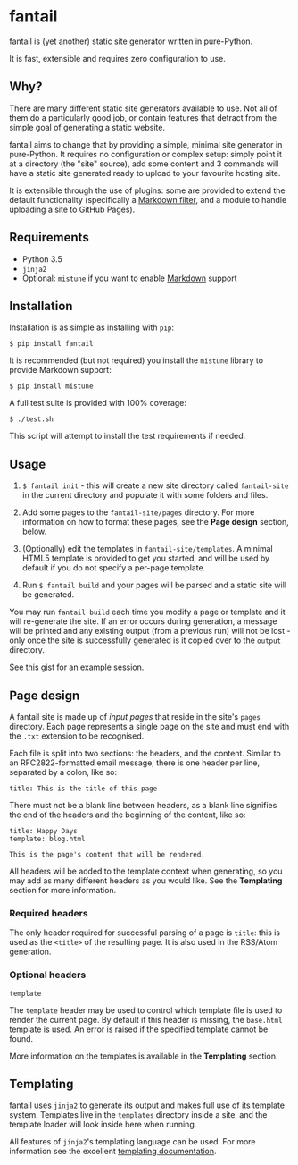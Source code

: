 # fantail

fantail is (yet another) static site generator written in pure-Python.

It is fast, extensible and requires zero configuration to use.

## Why?

There are many different static site generators available to use. Not all of
them do a particularly good job, or contain features that detract from the
simple goal of generating a static website.

fantail aims to change that by providing a simple, minimal site generator
in pure-Python. It requires no configuration or complex setup: simply point
it at a directory (the "site" source), add some content and 3 commands will
have a static site generated ready to upload to your favourite hosting site.

It is extensible through the use of plugins: some are provided to extend the
default functionality (specifically a [Markdown filter][filter-markdown],
and a module to handle uploading a site to GitHub Pages).

[filter-markdown]: https://github.com/sjkingo/fantail/blob/master/fantail/plugins/plugin_markdown.py

## Requirements

* Python 3.5
* `jinja2`
* Optional: `mistune` if you want to enable [Markdown][markdown-syntax] support

[markdown-syntax]: https://daringfireball.net/projects/markdown/syntax

## Installation

Installation is as simple as installing with `pip`:

```
$ pip install fantail
```

It is recommended (but not required) you install the `mistune` library to
provide Markdown support:

```
$ pip install mistune
```

A full test suite is provided with 100% coverage:

```
$ ./test.sh
```

This script will attempt to install the test requirements if needed.


## Usage

1. `$ fantail init` - this will create a new site directory called `fantail-site`
   in the current directory and populate it with some folders and files.

2. Add some pages to the `fantail-site/pages` directory. For more information
   on how to format these pages, see the **Page design** section, below.

3. (Optionally) edit the templates in `fantail-site/templates`. A minimal
   HTML5 template is provided to get you started, and will be used by default
   if you do not specify a per-page template.

4. Run `$ fantail build` and your pages will be parsed and a static site will
   be generated.

You may run `fantail build` each time you modify a page or template and it will
re-generate the site. If an error occurs during generation, a message will
be printed and any existing output (from a previous run) will not be lost -
only once the site is successfully generated is it copied over to the `output`
directory.

See [this gist][example] for an example session.

[example]: https://gist.github.com/sjkingo/d83a24184794db303d1e70998d7bd232

## Page design

A fantail site is made up of *input pages* that reside in the site's `pages`
directory. Each page represents a single page on the site and must end with
the `.txt` extension to be recognised.

Each file is split into two sections: the headers, and the content. Similar
to an RFC2822-formatted email message, there is one header per line, separated
by a colon, like so:

```
title: This is the title of this page
```

There must not be a blank line between headers, as a blank line signifies the
end of the headers and the beginning of the content, like so:

```
title: Happy Days
template: blog.html

This is the page's content that will be rendered.
```

All headers will be added to the template context when generating, so you may
add as many different headers as you would like. See the **Templating** section
for more information.

### Required headers

The only header required for successful parsing of a page is `title`: this is
used as the `<title>` of the resulting page. It is also used in the RSS/Atom
generation.

### Optional headers

`template`

The `template` header may be used to control which template file is used to
render the current page. By default if this header is missing, the `base.html`
template is used. An error is raised if the specified template cannot be found.

More information on the templates is available in the **Templating** section.

## Templating

fantail uses `jinja2` to generate its output and makes full use of its template
system. Templates live in the `templates` directory inside a site, and the
template loader will look inside here when running.

All features of `jinja2`'s templating language can be used. For more information
see the excellent [templating documentation](http://jinja.pocoo.org/docs/dev/templates/).
